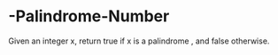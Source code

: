 # -Palindrome-Number
Given an integer x, return true if x is a  palindrome , and false otherwise.   
